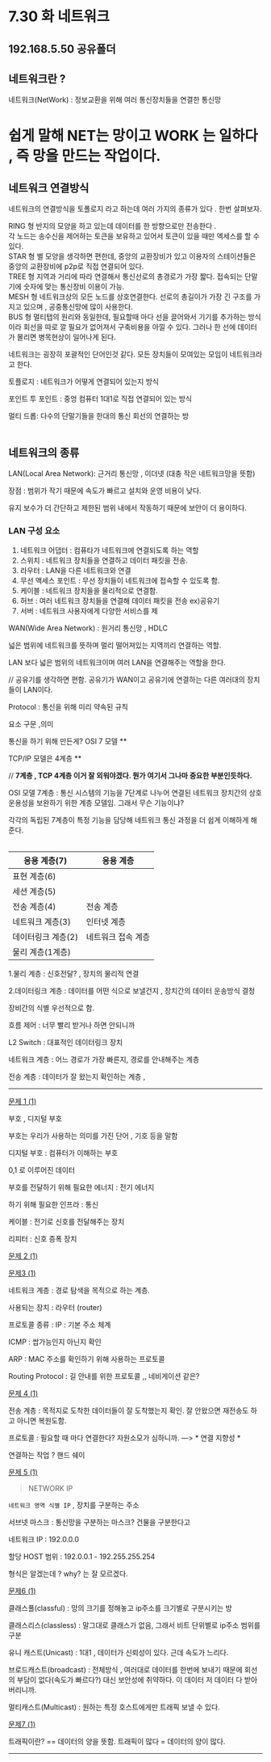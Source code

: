 # 7.30 화 네트워크

## 192.168.5.50 공유폴더

## 네트워크란 ?

네트워크(NetWork) : 정보교환을 위해 여러 통신장치들을 연결한 통신망

# 쉽게 말해 NET는 망이고 WORK 는 일하다 , 즉 망을 만드는 작업이다.

## 네트워크 연결방식

네트워크의 연결방식을 토폴로지 라고 하는데 여러 가지의 종류가 있다 . 한번 살펴보자.

RING 형 반지의 모양을 하고 있는데 데이터를 한 방향으로만 전송한다 . <br>
각 노드는 송수신을 제어하는 토큰을 보유하고 있어서 토큰이 있을 때만 엑세스를 할 수 있다. <br>
STAR 형 별 모양을 생각하면 편한데, 중앙의 교환장비가 있고 이용자의 스테이션들은 중앙의 교환장비에 p2p로 직접 연결되어 있다.  <br>
TREE 형 지역과 거리에 따라 연결해서 통신선로의 총경로가 가장 짧다. 접속되는 단말기에 숫자에 맞는 통신장비 이용이 가능.  <br>
MESH 형 네트워크상의 모든 노드를 상호연결한다. 선로의 총길이가 가장 긴 구조를 가지고 있으며 , 공중통신망에 많이 사용한다.  <br>
BUS 형 멀티탭의 원리와 동일한데, 필요할때 마다 선을 끌어와서 기기를 추가하는 방식이라 회선을 따로 깔 필요가 없어져서 구축비용을 아낄 수 있다. 그러나 한 선에 데이터가 몰리면 병목현상이 일어나게 된다. 

    
네트워크는 굉장히 포괄적인 단어인것 같다. 모든 장치들이 모여있는 모임이 네트워크라고 한다.

토플로지 : 네트워크가 어떻게 연결되어 있는지 방식

포인트 투 포인트 : 중엉 컴퓨터 1대1로 직접 연결되어 있는 방식

멀티 드롭: 다수의 단말기들을 한대의 통신 회선의 연결하는 방
<br>
<br>

## 네트워크의 종류

LAN(Local Area Network): 근거리 통신망  , 이더넷 (대충 작은 네트워크망을 뜻함)

장점 : 범위가 작기 때문에 속도가 빠르고 설치와 운영 비용이 낮다.

유지 보수가 더 간단하고 제한된 범위 내에서 작동하기 때문에 보안이 더 용이하다.
<br>
### LAN 구성 요소

1. 네트워크 어댑터 : 컴퓨타가 네트워크에 연결되도록 하는 역할
2. 스위치 : 네트워크 장치들을 연결하고 데이터 패킷을 전송.
3. 라우터 : LAN을 다른 네트워크와 연결
4. 무선 액세스 포인트 : 무선 장치들이 네트워크에 접속할 수 있도록 함.
5. 케이블 : 네트워크 장치들을 물리적으로 연결함.
6. 허브 : 여러 네트워크 장치들을 연결해 데이터 패킷을 전송 ex)공유기 
7. 서버 : 네트워크 사용자에게 다양한 서비스를 제

WAN(Wide Area Network) : 원거리 통신망 , HDLC 

넓은 범위에 네트워크를 뜻하며 멀리 떨어져있는 지역끼리 연결하는 역할.

LAN 보다 넓은 범위의 네트워크이며 여러 LAN을 연결해주는 역할을 한다.

// 공유기를 생각하면 편함. 공유기가 WAN이고 공유기에 연결하는 다른 여러대의 장치들이 LAN이다.

Protocol : 통신을 위해 미리 약속된 규칙

요소 구문 ,의미

통신을 하기 위해 만든게? OSI 7 모델 **

TCP/IP 모델은 4계층   **

// **7계층 , TCP 4계층 이거 잘 외워야겠다. 뭔가 여기서 그나마 중요한 부분인듯하다.**

OSI 모델 7계층 : 통신 시스템의 기능을 7단계로 나누어 연결된 네트워크 장치간의 상호 운용성을 보완하기 위한 계층 모델임. 그래서 무슨 기능이냐?

각각의 독립된 7계층이 특정 기능을 담당해 네트워크 통신 과정을 더 쉽게 이해하게 해준다.<br>
<br>

| 응용 계층(7) | 응용 계층 |
| --- | --- |
| 표현 계층(6) |  |
| 세션 계층(5) |  |
| 전송 계층(4) | 전송 계층 |
| 네트워크 계층(3) | 인터넷 계층 |
| 데이터링크 계층(2) | 네트워크 접속 계층 |
| 물리 계층(1계층) |  |

1.물리 계층 : 신호전달? , 장치의 물리적 연결

2.데이터링크 계층 : 데이터를 어떤 식으로 보낼건지 , 장치간의 데이터 운송방식 결정

장비간의 식별 우선적으로 함.

흐름 제어 : 너무 빨리 받거나 하면 안되니까 

L2 Switch : 대표적인 데이터링크 장치

네트워크 계층 : 어느 경로가 가장 빠른지,  경로를 안내해주는 계층

전송 계층 : 데이터가 잘 왔는지 확인하는 계층 , 

---

[문제 1 (1)](https://www.notion.so/1-1-1403e59242b043bbb2aaf611376f0863?pvs=21)

부호 , 디지털 부호 

부호는 우리가 사용하는 의미를 가진 단어 , 기호 등을 말함

디지털 부호 : 컴퓨터가 이해하는 부호

0,1 로 이루어진 데이터

부호를 전달하기 위해 필요한 에너지 : 전기 에너지

하기 위해 필요한 인프라 : 통신

케이블 : 전기로 신호를 전달해주는 장치

리피터 : 신호 증폭 장치

[문제 2 (1)](https://www.notion.so/2-1-849be8ac58bc424c8ae3b0847b8ab4a1?pvs=21)

[문제3 (1)](https://www.notion.so/3-1-2956bd8b01564be2b101debde333e2ce?pvs=21)

네트워크 계층  :  경로 탐색을 목적으로 하는 계층.

사용되는 장치 : 라우터  (router)

프로토콜 종류 : IP : 기본 주소 체계

ICMP : 쌉가능인지 아닌지 확인 

ARP : MAC 주소를 확인하기 위해 사용하는 프로토콜

Routing Protocol : 길 안내를 위한 프로토콜 ,, 네비게이션 같은?

[문제 4 (1)](https://www.notion.so/4-1-54afe26554d84256be06491452951659?pvs=21)

전송 계층 : 목적지로 도착한 데이터들이 잘 도착했는지 확인. 잘 안왔으면 재전송도 하고 아니면 복원도함.

프로토콜 : 필요할 때 마다 연결한다? 자원소모가 심하니까. —> * 연결 지향성 *

연결하는 작업 ? 핸드 쉐이

[문제 5 (1)](https://www.notion.so/5-1-1f26333b9b4140b08f007a936c0f506e?pvs=21)

> NETWORK IP
> 

`네트워크 영역 식별 IP` , 장치를 구분하는 주소

서브넷 마스크 : 통신망을 구분하는 마스크? 건물을 구분한다고

네트워크 IP : 192.0.0.0

할당 HOST 범위 : 192.0.0.1 - 192.255.255.254

형식은 알겠는데 ? why? 는 잘 모르겠다.

[문제6 (1)](https://www.notion.so/6-1-77a4f67464a94d60a4521613b626c739?pvs=21)

클래스풀(classful) : 망의 크기를 정해놓고 ip주소를 크기별로 구분시키는 방

클래스리스(classless) : 말그대로 클래스가 없음, 그래서 비트 단위별로 ip주소 범위를 구분

유니 캐스트(Unicast) : 1대1 , 데이터가 신뢰성이 있다. 근데 속도가 느리다.

브로드캐스트(broadcast) : 전체방식 , 여러대로 데이터를 한번에 보내기 때문에 회선의 부담이 없다(속도가 빠르다?) 대신 보안성에 취약하다. 이 데이터 저 데이터 다 받아버리니까. 

멀티캐스트(Multicast) : 원하는 특정 호스트에게만 트래픽 보낼 수 있다.

[문제7 (1)](https://www.notion.so/7-1-2b16cfb01db94b65b57ce076dbd86c1e?pvs=21)

트래픽이란? == 데이터의 양을 뜻함. 트래픽이 많다 = 데이터의 양이 많다.

---
